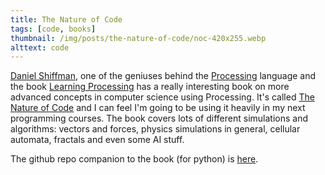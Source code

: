 ```yaml
---
title: The Nature of Code
tags: [code, books]
thumbnail: /img/posts/the-nature-of-code/noc-420x255.webp
alttext: code
---
```


<a href="https://twitter.com/shiffman">Daniel Shiffman</a>, one of the geniuses behind the <a href="https://processing.org/">Processing</a> language and
the book <a href="http://learningprocessing.com/">Learning Processing</a> has a really interesting book on more advanced concepts in computer science
using Processing. It's called <a href="https://natureofcode.com/book/">The Nature of Code</a> and I can feel I'm going to be using it heavily in
my next programming courses. The book covers lots of different simulations and algorithms: vectors and forces, physics simulations in general,
cellular automata, fractals and even some AI stuff.

The github repo companion to the book (for python) is <a href="https://github.com/nature-of-code/The-Nature-of-Code-Examples-Python">here</a>.
